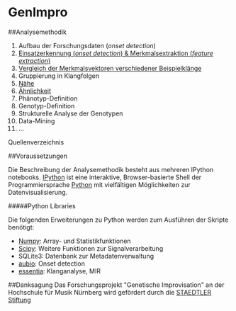 # GenImpro

##Analysemethodik

1. Aufbau der Forschungsdaten (*onset detection*)
2. [Einsatzerkennung (*onset detection*) & Merkmalsextraktion (*feature extraction*)](http://nbviewer.ipython.org/github/bastustrump/genimpro/blob/master/notebooks/feature%20extraction.ipynb)
3. [Vergleich der Merkmalsvektoren verschiedener Beispielklänge](http://nbviewer.ipython.org/github/bastustrump/genimpro/blob/master/notebooks/compare%20feature%20plots.ipynb)
4. Gruppierung in Klangfolgen
  1. [Nähe](http://nbviewer.ipython.org/github/bastustrump/genimpro/blob/master/notebooks/grouping%201.ipynb)
  2. [Ähnlichkeit](http://nbviewer.ipython.org/github/bastustrump/genimpro/blob/master/notebooks/grouping%202.ipynb)
5. Phänotyp-Definition
6. Genotyp-Definition
7. Strukturelle Analyse der Genotypen
  1. Data-Mining
  2. ...

Quellenverzeichnis

##Voraussetzungen

Die Beschreibung der Analysemethodik besteht aus mehreren IPython notebooks. [IPython](http://ipython.org/) ist eine interaktive, Browser-basierte Shell der Programmiersprache [Python](http://www.python.org/) mit vielfältigen Möglichkeiten zur Datenvisualisierung.

#####Python Libraries

Die folgenden Erweiterungen zu Python werden zum Ausführen der Skripte benötigt:

- [Numpy](http://www.numpy.org/): Array- und Statistikfunktionen
- [Scipy](http://scipy.org): Weitere Funktionen zur Signalverarbeitung
- SQLite3: Datenbank zur Metadatenverwaltung
- [aubio](http://aubio.org): Onset detection
- [essentia](http://essentia.upf.edu): Klanganalyse, MIR

##Danksagung
Das Forschungsprojekt "Genetische Improvisation" an der Hochschule für Musik Nürnberg wird gefördert durch die [STAEDTLER Stiftung](http://www.staedtler.de/de/unternehmen/staedtler-stiftung/)
